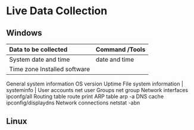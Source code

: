 # Live Data Collection

## Windows

| Data to be collected | Command /Tools |
| :--- | :--- |
|System date and time | date and time |
|Time zone  Installed software 
General system
information
OS version
Uptime
File system information
| systeminfo |
User accounts net user
Groups net group
Network interfaces ipconfg/all
Routing table route print
ARP table arp -a
DNS cache ipconfig/displaydns
Network connections netstat -abn

## Linux

